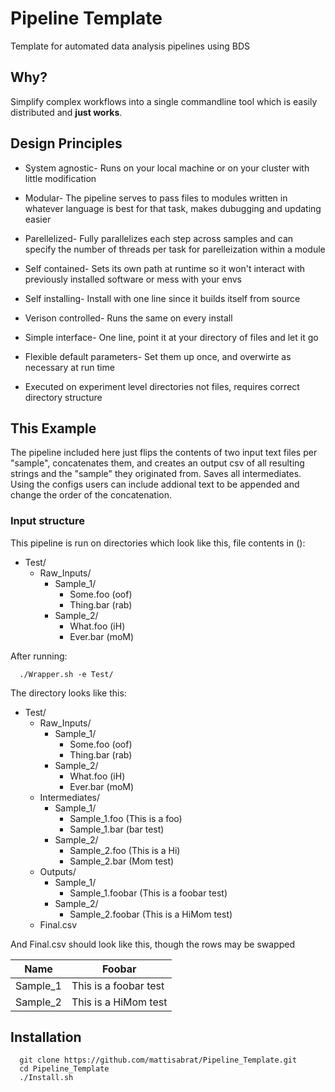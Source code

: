 # Pipeline Template
Template for automated data analysis pipelines using BDS

## Why?

Simplify complex workflows into a single commandline tool which is easily distributed and **just works**. 

## Design Principles

- System agnostic- Runs on your local machine or on your cluster with little modification

- Modular- The pipeline serves to pass files to modules written in whatever language is best for that task, makes dubugging and updating easier

- Parellelized- Fully parallelizes each step across samples and can specify the number of threads per task for parelleization within a module

- Self contained- Sets its own path at runtime so it won't interact with previously installed software or mess with your envs

- Self installing- Install with one line since it builds itself from source

- Verison controlled- Runs the same on every install

- Simple interface- One line, point it at your directory of files and let it go

- Flexible default parameters- Set them up once, and overwirte as necessary at run time

- Executed on experiment level directories not files, requires correct directory structure


## This Example

The pipeline included here just flips the contents of two input text files per "sample", concatenates them, and creates an output csv of all resulting strings and the "sample" they originated from. Saves all intermediates. Using the configs users can include addional text to be appended and change the order of the concatenation. 

### Input structure

This pipeline is run on directories which look like this, file contents in (): 

- Test/
    - Raw_Inputs/
        - Sample_1/
            - Some.foo (oof)
            - Thing.bar (rab)
        - Sample_2/
            - What.foo (iH)
            - Ever.bar (moM)
       
After running:

      ./Wrapper.sh -e Test/ 
      
The directory looks like this:

- Test/
    - Raw_Inputs/
        - Sample_1/
            - Some.foo (oof)
            - Thing.bar (rab)
        - Sample_2/
            - What.foo (iH)
            - Ever.bar (moM)
    - Intermediates/
        - Sample_1/
            - Sample_1.foo (This is a foo)
            - Sample_1.bar (bar test)
        - Sample_2/
            - Sample_2.foo (This is a Hi)
            - Sample_2.bar (Mom test)
    - Outputs/
        - Sample_1/
            - Sample_1.foobar (This is a foobar test)
        - Sample_2/
            - Sample_2.foobar (This is a HiMom test)
    - Final.csv

And Final.csv should look like this, though the rows may be swapped

Name | Foobar
-----|-------
Sample_1|This is a foobar test
Sample_2|This is a HiMom test


## Installation
      git clone https://github.com/mattisabrat/Pipeline_Template.git
      cd Pipeline_Template
      ./Install.sh


